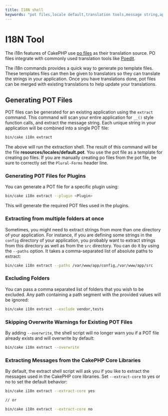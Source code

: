```yaml
---
title: I18N shell
keywords: "pot files,locale default,translation tools,message string,app locale,php class,validation,i18n,translations,shell,models"
---
```


# I18N Tool

The i18n features of CakePHP use [po files](https://en.wikipedia.org/wiki/GNU_gettext)
as their translation source. PO files integrate with commonly used translation tools
like [Poedit](https://www.poedit.net/).

The i18n commands provides a quick way to generate po template files.
These templates files can then be given to translators so they can translate the
strings in your application. Once you have translations done, pot files can be
merged with existing translations to help update your translations.

## Generating POT Files

POT files can be generated for an existing application using the `extract`
command. This command will scan your entire application for `__()` style
function calls, and extract the message string. Each unique string in your
application will be combined into a single POT file:

```bash
bin/cake i18n extract

```

The above will run the extraction shell. The result of this command will be the
file **resources/locales/default.pot**. You use the pot file as a template for creating
po files. If you are manually creating po files from the pot file, be sure to
correctly set the `Plural-Forms` header line.

### Generating POT Files for Plugins

You can generate a POT file for a specific plugin using:

```bash
bin/cake i18n extract --plugin <Plugin>

```

This will generate the required POT files used in the plugins.

### Extracting from multiple folders at once

Sometimes, you might need to extract strings from more than one directory of
your application. For instance, if you are defining some strings in the
`config` directory of your application, you probably want to extract strings
from this directory as well as from the `src` directory. You can do it by
using the `--paths` option. It takes a comma-separated list of absolute paths
to extract:

```bash
bin/cake i18n extract --paths /var/www/app/config,/var/www/app/src

```

### Excluding Folders

You can pass a comma separated list of folders that you wish to be excluded.
Any path containing a path segment with the provided values will be ignored:

```bash
bin/cake i18n extract --exclude vendor,tests

```

### Skipping Overwrite Warnings for Existing POT Files

By adding `--overwrite`, the shell script will no longer warn you if a POT
file already exists and will overwrite by default:

```bash
bin/cake i18n extract --overwrite

```

### Extracting Messages from the CakePHP Core Libraries

By default, the extract shell script will ask you if you like to extract
the messages used in the CakePHP core libraries. Set `--extract-core` to yes
or no to set the default behavior:

```bash
bin/cake i18n extract --extract-core yes

// or

bin/cake i18n extract --extract-core no

```